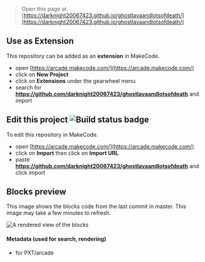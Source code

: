  


> Open this page at [https://darknight20067423.github.io/ghostlavaandlotsofdeath/](https://darknight20067423.github.io/ghostlavaandlotsofdeath/)

## Use as Extension

This repository can be added as an **extension** in MakeCode.

* open [https://arcade.makecode.com/](https://arcade.makecode.com/)
* click on **New Project**
* click on **Extensions** under the gearwheel menu
* search for **https://github.com/darknight20067423/ghostlavaandlotsofdeath** and import

## Edit this project ![Build status badge](https://github.com/darknight20067423/ghostlavaandlotsofdeath/workflows/MakeCode/badge.svg)

To edit this repository in MakeCode.

* open [https://arcade.makecode.com/](https://arcade.makecode.com/)
* click on **Import** then click on **Import URL**
* paste **https://github.com/darknight20067423/ghostlavaandlotsofdeath** and click import

## Blocks preview

This image shows the blocks code from the last commit in master.
This image may take a few minutes to refresh.

![A rendered view of the blocks](https://github.com/darknight20067423/ghostlavaandlotsofdeath/raw/master/.github/makecode/blocks.png)

#### Metadata (used for search, rendering)

* for PXT/arcade
<script src="https://makecode.com/gh-pages-embed.js"></script><script>makeCodeRender("{{ site.makecode.home_url }}", "{{ site.github.owner_name }}/{{ site.github.repository_name }}");</script>

